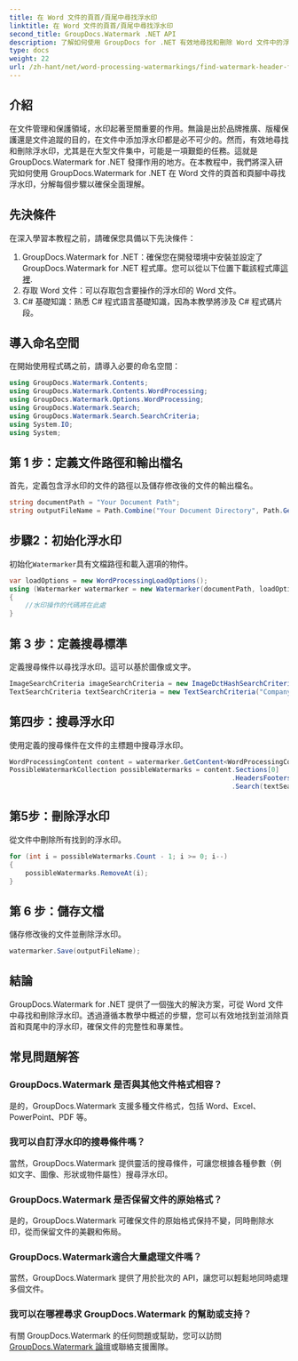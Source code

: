 ```yaml
---
title: 在 Word 文件的頁首/頁尾中尋找浮水印
linktitle: 在 Word 文件的頁首/頁尾中尋找浮水印
second_title: GroupDocs.Watermark .NET API
description: 了解如何使用 GroupDocs for .NET 有效地尋找和刪除 Word 文件中的浮水印，確保文件的完整性和專業性。
type: docs
weight: 22
url: /zh-hant/net/word-processing-watermarkings/find-watermark-header-footer-word-docs/
---
```

## 介紹
在文件管理和保護領域，水印起著至關重要的作用。無論是出於品牌推廣、版權保護還是文件追蹤的目的，在文件中添加浮水印都是必不可少的。然而，有效地尋找和刪除浮水印，尤其是在大型文件集中，可能是一項艱鉅的任務。這就是 GroupDocs.Watermark for .NET 發揮作用的地方。在本教程中，我們將深入研究如何使用 GroupDocs.Watermark for .NET 在 Word 文件的頁首和頁腳中尋找浮水印，分解每個步驟以確保全面理解。
## 先決條件
在深入學習本教程之前，請確保您具備以下先決條件：
1. GroupDocs.Watermark for .NET：確保您在開發環境中安裝並設定了 GroupDocs.Watermark for .NET 程式庫。您可以從以下位置下載該程式庫[這裡](https://releases.groupdocs.com/Watermark/net/).
2. 存取 Word 文件：可以存取包含要操作的浮水印的 Word 文件。
3. C# 基礎知識：熟悉 C# 程式語言基礎知識，因為本教學將涉及 C# 程式碼片段。
## 導入命名空間
在開始使用程式碼之前，請導入必要的命名空間：
```csharp
using GroupDocs.Watermark.Contents;
using GroupDocs.Watermark.Contents.WordProcessing;
using GroupDocs.Watermark.Options.WordProcessing;
using GroupDocs.Watermark.Search;
using GroupDocs.Watermark.Search.SearchCriteria;
using System.IO;
using System;
```
## 第 1 步：定義文件路徑和輸出檔名
首先，定義包含浮水印的文件的路徑以及儲存修改後的文件的輸出檔名。
```csharp
string documentPath = "Your Document Path";
string outputFileName = Path.Combine("Your Document Directory", Path.GetFileName(documentPath));
```
## 步驟2：初始化浮水印
初始化`Watermarker`具有文檔路徑和載入選項的物件。
```csharp
var loadOptions = new WordProcessingLoadOptions();
using (Watermarker watermarker = new Watermarker(documentPath, loadOptions))
{
    //水印操作的代碼將在此處
}
```
## 第 3 步：定義搜尋標準
定義搜尋條件以尋找浮水印。這可以基於圖像或文字。
```csharp
ImageSearchCriteria imageSearchCriteria = new ImageDctHashSearchCriteria(Constants.LogoPng);
TextSearchCriteria textSearchCriteria = new TextSearchCriteria("Company Name");
```
## 第四步：搜尋浮水印
使用定義的搜尋條件在文件的主標題中搜尋浮水印。
```csharp
WordProcessingContent content = watermarker.GetContent<WordProcessingContent>();
PossibleWatermarkCollection possibleWatermarks = content.Sections[0]
                                                        .HeadersFooters[OfficeHeaderFooterType.HeaderPrimary]
                                                        .Search(textSearchCriteria.Or(imageSearchCriteria));
```
## 第5步：刪除浮水印
從文件中刪除所有找到的浮水印。
```csharp
for (int i = possibleWatermarks.Count - 1; i >= 0; i--)
{
    possibleWatermarks.RemoveAt(i);
}
```
## 第 6 步：儲存文檔
儲存修改後的文件並刪除浮水印。
```csharp
watermarker.Save(outputFileName);
```

## 結論
GroupDocs.Watermark for .NET 提供了一個強大的解決方案，可從 Word 文件中尋找和刪除浮水印。透過遵循本教學中概述的步驟，您可以有效地找到並消除頁首和頁尾中的浮水印，確保文件的完整性和專業性。
## 常見問題解答
### GroupDocs.Watermark 是否與其他文件格式相容？
是的，GroupDocs.Watermark 支援多種文件格式，包括 Word、Excel、PowerPoint、PDF 等。
### 我可以自訂浮水印的搜尋條件嗎？
當然，GroupDocs.Watermark 提供靈活的搜尋條件，可讓您根據各種參數（例如文字、圖像、形狀或物件屬性）搜尋浮水印。
### GroupDocs.Watermark 是否保留文件的原始格式？
是的，GroupDocs.Watermark 可確保文件的原始格式保持不變，同時刪除水印，從而保留文件的美觀和佈局。
### GroupDocs.Watermark適合大量處理文件嗎？
當然，GroupDocs.Watermark 提供了用於批次的 API，讓您可以輕鬆地同時處理多個文件。
### 我可以在哪裡尋求 GroupDocs.Watermark 的幫助或支持？
有關 GroupDocs.Watermark 的任何問題或幫助，您可以訪問[GroupDocs.Watermark 論壇](https://forum.groupdocs.com/c/watermark/19)或聯絡支援團隊。
